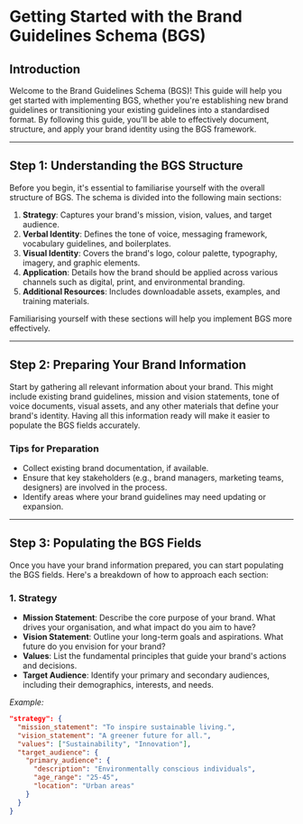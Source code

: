 # Getting Started with the Brand Guidelines Schema (BGS)

## Introduction

Welcome to the Brand Guidelines Schema (BGS)! This guide will help you get started with implementing BGS, whether you're establishing new brand guidelines or transitioning your existing guidelines into a standardised format. By following this guide, you'll be able to effectively document, structure, and apply your brand identity using the BGS framework.

---

## Step 1: Understanding the BGS Structure

Before you begin, it's essential to familiarise yourself with the overall structure of BGS. The schema is divided into the following main sections:

1. **Strategy**: Captures your brand's mission, vision, values, and target audience.
2. **Verbal Identity**: Defines the tone of voice, messaging framework, vocabulary guidelines, and boilerplates.
3. **Visual Identity**: Covers the brand's logo, colour palette, typography, imagery, and graphic elements.
4. **Application**: Details how the brand should be applied across various channels such as digital, print, and environmental branding.
5. **Additional Resources**: Includes downloadable assets, examples, and training materials.

Familiarising yourself with these sections will help you implement BGS more effectively.

---

## Step 2: Preparing Your Brand Information

Start by gathering all relevant information about your brand. This might include existing brand guidelines, mission and vision statements, tone of voice documents, visual assets, and any other materials that define your brand's identity. Having all this information ready will make it easier to populate the BGS fields accurately.

### Tips for Preparation
- Collect existing brand documentation, if available.
- Ensure that key stakeholders (e.g., brand managers, marketing teams, designers) are involved in the process.
- Identify areas where your brand guidelines may need updating or expansion.

---

## Step 3: Populating the BGS Fields

Once you have your brand information prepared, you can start populating the BGS fields. Here's a breakdown of how to approach each section:

### **1. Strategy**

- **Mission Statement**: Describe the core purpose of your brand. What drives your organisation, and what impact do you aim to have?
- **Vision Statement**: Outline your long-term goals and aspirations. What future do you envision for your brand?
- **Values**: List the fundamental principles that guide your brand's actions and decisions.
- **Target Audience**: Identify your primary and secondary audiences, including their demographics, interests, and needs.

*Example:*
```json
"strategy": {
  "mission_statement": "To inspire sustainable living.",
  "vision_statement": "A greener future for all.",
  "values": ["Sustainability", "Innovation"],
  "target_audience": {
    "primary_audience": {
      "description": "Environmentally conscious individuals",
      "age_range": "25-45",
      "location": "Urban areas"
    }
  }
}
